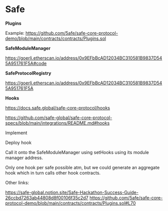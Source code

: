 # Safe

**Plugins**

Example: https://github.com/5afe/safe-core-protocol-demo/blob/main/contracts/contracts/Plugins.sol

**SafeModuleManager** 

https://goerli.etherscan.io/address/0x9EFbBcAD12034BC310581B9837D545A951761F5A#code

**SafeProtocolRegistry**

https://goerli.etherscan.io/address/0x9EFbBcAD12034BC310581B9837D545A951761F5A

**Hooks**

https://docs.safe.global/safe-core-protocol/hooks

https://github.com/safe-global/safe-core-protocol-specs/blob/main/integrations/README.md#hooks

Implement 

Deploy hook

Call it onto the SafeModuleManager using setHooks using its module manager address.

Only one hook per safe possible atm, but we could generate an aggregate hook which in turn calls other hook contracts.

Other links:

https://safe-global.notion.site/Safe-Hackathon-Success-Guide-26ccbd7263ab44808d8f00106f35c2d7
https://github.com/5afe/safe-core-protocol-demo/blob/main/contracts/contracts/Plugins.sol#L70
